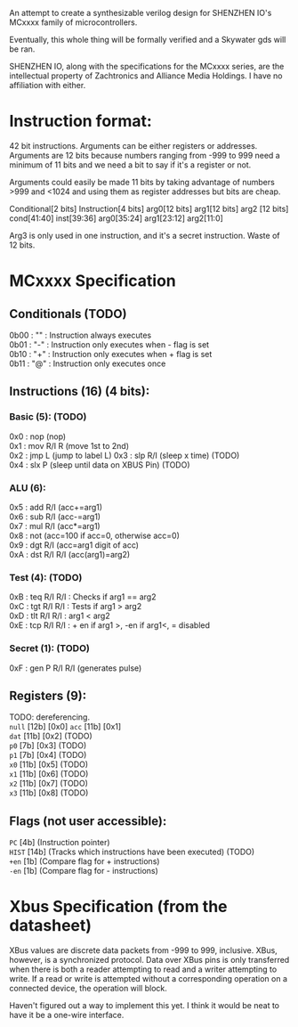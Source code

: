An attempt to create a synthesizable verilog design for SHENZHEN IO's MCxxxx family of microcontrollers.

Eventually, this whole thing will be formally verified and a Skywater gds will be ran.

SHENZHEN IO, along with the specifications for the MCxxxx series, are the intellectual property of Zachtronics and Alliance Media Holdings. I have no affiliation with either.

# Instruction format:
42 bit instructions. Arguments can be either registers or addresses. Arguments are 12 bits because numbers ranging from -999 to 999 need a minimum of 11 bits and we need a bit to say if it's a register or not.

Arguments could easily be made 11 bits by taking advantage of numbers >999 and <1024 and using them as register addresses but bits are cheap.

Conditional[2 bits] Instruction[4 bits] arg0[12 bits] arg1[12 bits] arg2 [12 bits]  
cond[41:40] inst[39:36] arg0[35:24] arg1[23:12] arg2[11:0]

Arg3 is only used in one instruction, and it's a secret instruction. Waste of 12 bits.

# MCxxxx Specification
## Conditionals  (TODO)
0b00 : "" : Instruction always executes  
0b01 : "-" : Instruction only executes when - flag is set  
0b10 : "+" : Instruction only executes when + flag is set  
0b11 : "@" : Instruction only executes once  
## Instructions (16) (4 bits):
### Basic (5): (TODO)
0x0 : nop 		(nop)  
0x1 : mov R/I R	(move 1st to 2nd)  
0x2 : jmp L		(jump to label L) 
0x3 : slp R/I	(sleep x time)  (TODO)  
0x4 : slx P		(sleep until data on XBUS Pin)  (TODO)  
### ALU (6):  
0x5 : add R/I		(acc+=arg1)  
0x6 : sub R/I		(acc-=arg1)  
0x7 : mul R/I		(acc*=arg1)  
0x8 : not			(acc=100 if acc=0, otherwise acc=0)  
0x9 : dgt R/I		(acc=arg1 digit of acc)  
0xA : dst R/I R/I	(acc(arg1)=arg2)
### Test (4): (TODO)  
0xB : teq R/I R/I	: Checks if arg1 == arg2  
0xC : tgt R/I R/I	: Tests if arg1 > arg2  
0xD : tlt R/I R/I : arg1 < arg2  
0xE : tcp R/I R/I : + en if arg1 >, -en if arg1<, = disabled  
### Secret (1):  (TODO)  
0xF : gen P R/I R/I (generates pulse)  

## Registers (9):
TODO: dereferencing.  
`null` [12b] [0x0]
`acc` [11b]  [0x1]  
`dat` [11b]  [0x2] (TODO)  
`p0` [7b] [0x3] (TODO)  
`p1` [7b] [0x4] (TODO)  
`x0` [11b] [0x5] (TODO)  
`x1` [11b] [0x6] (TODO)  
`x2` [11b] [0x7] (TODO)  
`x3` [11b] [0x8] (TODO)  
  
## Flags (not user accessible):  
`PC` [4b] (Instruction pointer)  
`HIST` [14b] (Tracks which instructions have been executed)  (TODO)  
`+en` [1b] (Compare flag for + instructions)  
`-en` [1b] (Compare flag for - instructions)  

# Xbus Specification (from the datasheet)
XBus values are discrete data packets from -999 to 999, inclusive. XBus, however, is a synchronized protocol. Data over XBus pins is only transferred when there is both a reader attempting to read and a writer attempting to write. If a read or write is attempted without a corresponding operation on a connected device, the operation will block.

Haven't figured out a way to implement this yet. I think it would be neat to have it be a one-wire interface.
